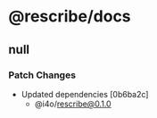 # @rescribe/docs

## null

### Patch Changes

-   Updated dependencies [0b6ba2c]
    -   @i4o/rescribe@0.1.0
